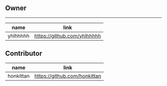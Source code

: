 ## Owner
---
|name|link|
|:---:|:---:|
|yhlhhhhh|<https://github.com/yhlhhhhh>|

## Contributor
|name|link|
|:---:|:---:|
|honkittan|<https://github.com/honkittan>|
